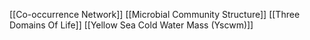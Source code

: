 [[Co-occurrence Network]]
[[Microbial Community Structure]]
[[Three Domains Of Life]]
[[Yellow Sea Cold Water Mass (Yscwm)]]
